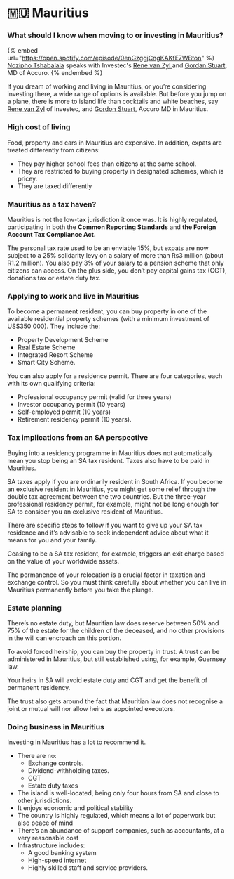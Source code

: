 # 🇲🇺 Mauritius

### What should I know when moving to or investing in Mauritius?&#x20;

{% embed url="https://open.spotify.com/episode/0enGzggjCngKAKfE7WBton" %}
[Nozipho Tshabalala](https://www.linkedin.com/in/noziphotshabalala/?originalSubdomain=za) speaks with Investec's [Rene van Zyl ](https://www.linkedin.com/in/renelabuschagne/?originalSubdomain=za)and [Gordan Stuart](https://www.linkedin.com/in/gordon-stuart-81645a173/?originalSubdomain=mu), MD of Accuro.
{% endembed %}

If you dream of working and living in Mauritius, or you’re considering investing there, a wide range of options is available. But before you jump on a plane, there is more to island life than cocktails and white beaches, say [Rene van Zyl](https://www.linkedin.com/in/renelabuschagne/?originalSubdomain=za) of Investec, and [Gordon Stuart](https://www.linkedin.com/in/gordon-stuart-81645a173/?originalSubdomain=mu), Accuro MD in Mauritius.

### &#x20;**High cost of living**

Food, property and cars in Mauritius are expensive. In addition, expats are treated differently from citizens:

* They pay higher school fees than citizens at the same school.
* They are restricted to buying property in designated schemes, which is pricey.
* They are taxed differently

### **Mauritius as a tax haven?**

Mauritius is not the low-tax jurisdiction it once was. It is highly regulated, participating in both the **Common Reporting Standards** and **the Foreign Account Tax Compliance Act.**

The personal tax rate used to be an enviable 15%, but expats are now subject to a 25% solidarity levy on a salary of more than Rs3 million (about R1.2 million). You also pay 3% of your salary to a pension scheme that only citizens can access. On the plus side, you don’t pay capital gains tax (CGT), donations tax or estate duty tax.

### **Applying to work and live in Mauritius**

To become a permanent resident, you can buy property in one of the available residential property schemes (with a minimum investment of US$350 000). They include the:

* Property Development Scheme
* Real Estate Scheme
* Integrated Resort Scheme
* Smart City Scheme.

You can also apply for a residence permit. There are four categories, each with its own qualifying criteria:

* Professional occupancy permit (valid for three years)
* &#x20;Investor occupancy permit (10 years)
* Self-employed permit (10 years)
* Retirement residency permit (10 years).

### **Tax implications from an SA perspective**

Buying into a residency programme in Mauritius does not automatically mean you stop being an SA tax resident. Taxes also have to be paid in Mauritius.

SA taxes apply if you are ordinarily resident in South Africa. If you become an exclusive resident in Mauritius, you might get some relief through the double tax agreement between the two countries. But the three-year professional residency permit, for example, might not be long enough for SA to consider you an exclusive resident of Mauritius.

There are specific steps to follow if you want to give up your SA tax residence and it’s advisable to seek independent advice about what it means for you and your family.

Ceasing to be a SA tax resident, for example, triggers an exit charge based on the value of your worldwide assets.

The permanence of your relocation is a crucial factor in taxation and exchange control. So you must think carefully about whether you can live in Mauritius permanently before you take the plunge.

### **Estate planning**

There’s no estate duty, but Mauritian law does reserve between 50% and 75% of the estate for the children of the deceased, and no other provisions in the will can encroach on this portion.

To avoid forced heirship, you can buy the property in trust. A trust can be administered in Mauritius, but still established using, for example, Guernsey law.

Your heirs in SA will avoid estate duty and CGT and get the benefit of permanent residency.

The trust also gets around the fact that Mauritian law does not recognise a joint or mutual will nor allow heirs as appointed executors.

### **Doing business in Mauritius**

Investing in Mauritius has a lot to recommend it.&#x20;

* There are no:
  * Exchange controls.
  * Dividend-withholding taxes.
  * CGT
  * Estate duty taxes
* The island is well-located, being only four hours from SA and close to other jurisdictions.
* It enjoys economic and political stability
* The country is highly regulated, which means a lot of paperwork but also peace of mind
* &#x20;There’s an abundance of support companies, such as accountants, at a very reasonable cost
* Infrastructure includes:
  * A good banking system
  * High-speed internet&#x20;
  * Highly skilled staff and service providers.
